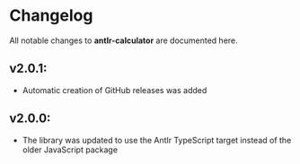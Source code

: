 # Changelog

All notable changes to **antlr-calculator** are documented here.

## v2.0.1:
- Automatic creation of GitHub releases was added

## v2.0.0:
- The library was updated to use the Antlr TypeScript target instead of the older JavaScript package
